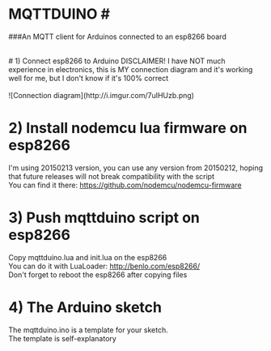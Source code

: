 # **MQTTDUINO** #<br />

###An MQTT client for Arduinos connected to an esp8266 board

<br />
# 1) Connect esp8266 to Arduino
DISCLAIMER! I have NOT much experience in electronics, this is MY connection diagram and it's working well for me, but I don't know if it's 100% correct<br />
<br />
![Connection diagram](http://i.imgur.com/7uIHUzb.png)

# 2) Install nodemcu lua firmware on esp8266
I'm using 20150213 version, you can use any version from 20150212, hoping that future releases will not break compatibility with the script<br />
You can find it there: https://github.com/nodemcu/nodemcu-firmware


# 3) Push mqttduino script on esp8266
Copy mqttduino.lua and init.lua on the esp8266<br />
You can do it with LuaLoader: http://benlo.com/esp8266/<br />
Don't forget to reboot the esp8266 after copying files


# 4) The Arduino sketch
The mqttduino.ino is a template for your sketch.<br />
The template is self-explanatory